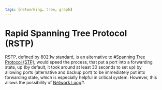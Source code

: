 ```yaml
---
tags: [networking, tree, graph]
---
```


# Rapid Spanning Tree Protocol (RSTP)

RSTP, defined by 802.1w standard, is an alternative to
#[Spanning Tree Protocol (STP)](202207081637.md), would speed the process, that
put a port into a forwarding state, up (by default, it took around at least 30
seconds to set up) by allowing ports (alternative and backup port) to be
immediately put into forwarding state, which is especially helpful in critical
system. However, this allows the possibility of [Network Loop](202207081644.md)#.

